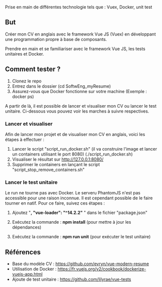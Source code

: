 Prise en main de différentes technologie tels que : Vuex, Docker, unit test

## But

Créer mon CV en anglais avec le framework Vue JS (Vuex) en développant une programmation propre à base de composants.

Prendre en main et se familiariser avec le framework Vue JS, les tests unitaires et Docker.

## Comment tester ?

1. Clonez le repo 
2. Entrez dans le dossier (cd SoftwEng_myResume)
3. Assurez-vous que Docker fonctionne sur votre machine (Exemple : docker ps)

A partir de là, il est possible de lancer et visualiser mon CV ou lancer le test unitaire. Ci-dessous vous pouvez voir les marches à suivre respectives.

### Lancer et visualiser 

Afin de lancer mon projet et de visualiser mon CV en anglais, voici les étapes à effectuer :

1. Lancer le script "script_run_docker.sh" (il va construire l'image et lancer un containers utilisant le port 8080) (./script_run_docker.sh)
2. Visualiser le résultat sur http://127.0.0.1:8080/
3. Supprimer le containers en lançant le script "script_stop_remove_containers.sh"

### Lancer le test unitaire

Le run ne tourne pas avec Docker. Le serveru PhantomJS n'est pas accessible pour une raison inconnue. Il est cependant possible de le faire tourner en natif. Pour ce faire, suivez ces étapes :

1. Ajoutez "**,
   	"vue-loader": "^14.2.2"** " dans le fichier "package.json"

2. Exécutez la commande : **npm install**        (pour mettre à jour les dépendances)

3. Exécutez la commande : **npm run unit**       (pour exécuter le test unitaire)

   

## Références

- Base du modèle CV 		: https://github.com/evryn/vue-modern-resume
- Utilisation de Docker 	: https://fr.vuejs.org/v2/cookbook/dockerize-vuejs-app.html
- Ajoute de test unitaire : https://github.com/lilyrae/vue-tests



